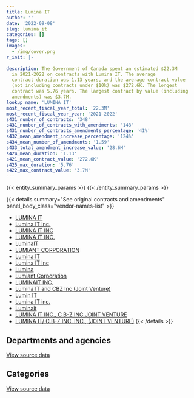 ```yaml
---
title: Lumina IT
author: ''
date: '2022-09-08'
slug: lumina_it
categories: []
tags: []
images:
  - /img/cover.png
r_init: |-
  
description: The Government of Canada spent an estimated $22.3M
  in 2021-2022 on contracts with Lumina IT. The average
  contract duration was 1.13 years, and the average contract value
  (not including contracts under $10k) was $272.6K. The longest
  contract was 5.76 years. The largest contract by value (including
  amendments) was $3.7M.
lookup_name: 'LUMINA IT'
most_recent_fiscal_year_total: '22.3M'
most_recent_fiscal_year_year: '2021-2022'
s431_number_of_contracts: '348'
s431_number_of_contracts_with_amendments: '143'
s431_number_of_contracts_amendments_percentage: '41%'
s432_mean_amendment_increase_percentage: '124%'
s434_mean_number_of_amendments: '1.59'
s433_total_amendment_increase_value: '28.6M'
s424_mean_duration: '1.13'
s421_mean_contract_value: '272.6K'
s425_max_duration: '5.76'
s422_max_contract_value: '3.7M'
---
```


<script src="/rmarkdown-libs/htmlwidgets/htmlwidgets.js"></script>
<link href="/rmarkdown-libs/datatables-css/datatables-crosstalk.css" rel="stylesheet" />
<script src="/rmarkdown-libs/datatables-binding/datatables.js"></script>
<script src="/rmarkdown-libs/jquery/jquery-3.6.0.min.js"></script>
<link href="/rmarkdown-libs/dt-core-bootstrap/css/dataTables.bootstrap.min.css" rel="stylesheet" />
<link href="/rmarkdown-libs/dt-core-bootstrap/css/dataTables.bootstrap.extra.css" rel="stylesheet" />
<script src="/rmarkdown-libs/dt-core-bootstrap/js/jquery.dataTables.min.js"></script>
<script src="/rmarkdown-libs/dt-core-bootstrap/js/dataTables.bootstrap.min.js"></script>
<link href="/rmarkdown-libs/crosstalk/css/crosstalk.min.css" rel="stylesheet" />
<script src="/rmarkdown-libs/crosstalk/js/crosstalk.min.js"></script>
<script src="/rmarkdown-libs/htmlwidgets/htmlwidgets.js"></script>
<link href="/rmarkdown-libs/datatables-css/datatables-crosstalk.css" rel="stylesheet" />
<script src="/rmarkdown-libs/datatables-binding/datatables.js"></script>
<script src="/rmarkdown-libs/jquery/jquery-3.6.0.min.js"></script>
<link href="/rmarkdown-libs/dt-core-bootstrap/css/dataTables.bootstrap.min.css" rel="stylesheet" />
<link href="/rmarkdown-libs/dt-core-bootstrap/css/dataTables.bootstrap.extra.css" rel="stylesheet" />
<script src="/rmarkdown-libs/dt-core-bootstrap/js/jquery.dataTables.min.js"></script>
<script src="/rmarkdown-libs/dt-core-bootstrap/js/dataTables.bootstrap.min.js"></script>
<link href="/rmarkdown-libs/crosstalk/css/crosstalk.min.css" rel="stylesheet" />
<script src="/rmarkdown-libs/crosstalk/js/crosstalk.min.js"></script>

{{< entity_summary_params >}}
{{< /entity_summary_params >}}

{{< details summary="See original contracts and amendments" panel_body_class="vendor-names-list" >}}
- [LUMINA IT](https://search.open.canada.ca/en/ct/?sort=contract_value_f%20desc&page=1&search_text=%22LUMINA%20IT%22)
- [Lumina IT Inc.](https://search.open.canada.ca/en/ct/?sort=contract_value_f%20desc&page=1&search_text=%22Lumina%20IT%20Inc.%22)
- [LUMINA IT INC](https://search.open.canada.ca/en/ct/?sort=contract_value_f%20desc&page=1&search_text=%22LUMINA%20IT%20INC%22)
- [LUMINA IT INC.](https://search.open.canada.ca/en/ct/?sort=contract_value_f%20desc&page=1&search_text=%22LUMINA%20IT%20INC.%22)
- [LuminaIT](https://search.open.canada.ca/en/ct/?sort=contract_value_f%20desc&page=1&search_text=%22LuminaIT%22)
- [LUMIANT CORPORATION](https://search.open.canada.ca/en/ct/?sort=contract_value_f%20desc&page=1&search_text=%22LUMIANT%20CORPORATION%22)
- [Lumina IT](https://search.open.canada.ca/en/ct/?sort=contract_value_f%20desc&page=1&search_text=%22Lumina%20IT%22)
- [Lumina IT Inc](https://search.open.canada.ca/en/ct/?sort=contract_value_f%20desc&page=1&search_text=%22Lumina%20IT%20Inc%22)
- [Lumina](https://search.open.canada.ca/en/ct/?sort=contract_value_f%20desc&page=1&search_text=%22Lumina%22)
- [Lumiant Corporation](https://search.open.canada.ca/en/ct/?sort=contract_value_f%20desc&page=1&search_text=%22Lumiant%20Corporation%22)
- [LUMINAIT INC.](https://search.open.canada.ca/en/ct/?sort=contract_value_f%20desc&page=1&search_text=%22LUMINAIT%20INC.%22)
- [Lumina IT and CBZ Inc (Joint Venture)](https://search.open.canada.ca/en/ct/?sort=contract_value_f%20desc&page=1&search_text=%22Lumina%20IT%20and%20CBZ%20Inc%20%28Joint%20Venture%29%22)
- [Lumin IT](https://search.open.canada.ca/en/ct/?sort=contract_value_f%20desc&page=1&search_text=%22Lumin%20IT%22)
- [Lumina IT inc.](https://search.open.canada.ca/en/ct/?sort=contract_value_f%20desc&page=1&search_text=%22Lumina%20IT%20inc.%22)
- [Luminait](https://search.open.canada.ca/en/ct/?sort=contract_value_f%20desc&page=1&search_text=%22Luminait%22)
- [LUMINA IT INC., C B-Z INC JOINT VENTURE](https://search.open.canada.ca/en/ct/?sort=contract_value_f%20desc&page=1&search_text=%22LUMINA%20IT%20INC.%2c%20C%20B-Z%20INC%20JOINT%20VENTURE%22)
- [LUMINA IT/ C.B-Z INC. INC., (JOINT VENTURE)](https://search.open.canada.ca/en/ct/?sort=contract_value_f%20desc&page=1&search_text=%22LUMINA%20IT%2f%20C.B-Z%20INC.%20INC.%2c%20%28JOINT%20VENTURE%29%22)
{{< /details >}}

## Departments and agencies

<div id="htmlwidget-1" style="width:100%;height:auto;" class="datatables html-widget"></div>
<script type="application/json" data-for="htmlwidget-1">{"x":{"style":"bootstrap","filter":"none","vertical":false,"data":[["<a href=\"/departments/aafc-aac/\">Agriculture and Agri-Food Canada<\/a>","<a href=\"/departments/aandc-aadnc/\">Crown-Indigenous Relations and Northern Affairs Canada<\/a>","<a href=\"/departments/cbsa-asfc/\">Canada Border Services Agency<\/a>","<a href=\"/departments/cfia-acia/\">Canadian Food Inspection Agency<\/a>","<a href=\"/departments/chrc-ccdp/\">Canadian Human Rights Commission<\/a>","<a href=\"/departments/cic/\">Immigration, Refugees and Citizenship Canada<\/a>","<a href=\"/departments/cnsc-ccsn/\">Canadian Nuclear Safety Commission<\/a>","<a href=\"/departments/cpc-cpp/\">Civilian Review and Complaints Commission for the RCMP<\/a>","<a href=\"/departments/crtc/\">Canadian Radio-television and Telecommunications Commission<\/a>","<a href=\"/departments/csa-asc/\">Canadian Space Agency<\/a>","<a href=\"/departments/cta-otc/\">Canadian Transportation Agency<\/a>","<a href=\"/departments/dfatd-maecd/\">Global Affairs Canada<\/a>","<a href=\"/departments/dfo-mpo/\">Fisheries and Oceans Canada<\/a>","<a href=\"/departments/dnd-mdn/\">National Defence<\/a>","<a href=\"/departments/ec/\">Environment and Climate Change Canada<\/a>","<a href=\"/departments/elections/\">Elections Canada<\/a>","<a href=\"/departments/esdc-edsc/\">Employment and Social Development Canada<\/a>","<a href=\"/departments/iaac-aeic/\">Impact Assessment Agency of Canada<\/a>","<a href=\"/departments/ic/\">Innovation, Science and Economic Development Canada<\/a>","<a href=\"/departments/infc/\">Infrastructure Canada<\/a>","<a href=\"/departments/irb-cisr/\">Immigration and Refugee Board of Canada<\/a>","<a href=\"/departments/isc-sac/\">Indigenous Services Canada<\/a>","<a href=\"/departments/mgerc-ceegm/\">Military Grievances External Review Committee<\/a>","<a href=\"/departments/nrc-cnrc/\">National Research Council Canada<\/a>","<a href=\"/departments/nrcan-rncan/\">Natural Resources Canada<\/a>","<a href=\"/departments/nserc-crsng/\">Natural Sciences and Engineering Research Council of Canada<\/a>","<a href=\"/departments/nsira-ossnr/\">National Security and Intelligence Review Agency<\/a>","<a href=\"/departments/osfi-bsif/\">Office of the Superintendent of Financial Institutions Canada<\/a>","<a href=\"/departments/pbc-clcc/\">Parole Board of Canada<\/a>","<a href=\"/departments/pco-bcp/\">Privy Council Office<\/a>","<a href=\"/departments/polar-polaire/\">Polar Knowledge Canada<\/a>","<a href=\"/departments/ps-sp/\">Public Safety Canada<\/a>","<a href=\"/departments/pwgsc-tpsgc/\">Public Services and Procurement Canada<\/a>","<a href=\"/departments/ssc-spc/\">Shared Services Canada<\/a>","<a href=\"/departments/tbs-sct/\">Treasury Board of Canada Secretariat<\/a>","<a href=\"/departments/tc/\">Transport Canada<\/a>","<a href=\"/departments/vrab-tacra/\">Veterans Review and Appeal Board<\/a>"],[11299.55,26123.52,89154.8,2129069.08,24860,264005.02,469595.31,7478.55,1815542.22,17120.27,null,84327.38,100020.7,228706.82,206972.5,1155786.76,12924.69,null,1443175.89,38522.93,null,3298.92,null,null,57482.63,24408,null,22912.46,18362.5,79709.7,13345.92,221879.79,789309.75,17239.74,337699.48,null,26967.5],[43366.16,37894.74,7624.04,1656844.01,23984.25,357069.92,228189.19,104638,2097982.15,null,null,null,1448457.07,251881.41,55719.28,1254002.52,277134.6,79326,5042068.96,null,44896.62,11390.63,28966.83,null,77160.75,null,1259.26,22975.23,18362.5,46830.25,61057.6,94176.12,null,65733.56,338624.69,46577.38,23747.5],[234363.34,11683.17,null,565378.31,null,279428.5,49390.09,null,2528621.58,null,null,null,4085746.25,39139.52,181072.64,360754.34,154272.5,247912.57,6213761.14,null,40473.3,null,15780.17,null,151064.44,null,15740.74,null,null,55362.42,10343.09,44672.73,null,51270.98,653263.99,73689.3,null],[235741.94,null,null,153962.3,null,692010.41,null,39998.61,1470902.99,null,17478.29,null,715259.12,348588.44,740291.14,63689.34,972542.16,279284.22,13188775.68,null,null,null,null,31583.5,59094.2,null,null,null,null,39776,null,76089.7,null,null,3100171.34,38890.01,null]],"container":"<table class=\"table table-striped table-hover row-border order-column display\">\n  <thead>\n    <tr>\n      <th>Department<\/th>\n      <th>2018-2019<\/th>\n      <th>2019-2020<\/th>\n      <th>2020-2021<\/th>\n      <th>2021-2022<\/th>\n    <\/tr>\n  <\/thead>\n<\/table>","options":{"order":[[4,"desc"]],"pageLength":10,"autoWidth":true,"columnDefs":[{"targets":1,"render":"function(data, type, row, meta) {\n    return type !== 'display' ? data : DTWidget.formatCurrency(data, \"$\", 2, 3, \",\", \".\", true, null);\n  }"},{"targets":2,"render":"function(data, type, row, meta) {\n    return type !== 'display' ? data : DTWidget.formatCurrency(data, \"$\", 2, 3, \",\", \".\", true, null);\n  }"},{"targets":3,"render":"function(data, type, row, meta) {\n    return type !== 'display' ? data : DTWidget.formatCurrency(data, \"$\", 2, 3, \",\", \".\", true, null);\n  }"},{"targets":4,"render":"function(data, type, row, meta) {\n    return type !== 'display' ? data : DTWidget.formatCurrency(data, \"$\", 2, 3, \",\", \".\", true, null);\n  }"},{"width":"16%","targets":[1,2,3,4]},{"className":"dt-right","targets":[1,2,3,4]}],"orderClasses":false}},"evals":["options.columnDefs.0.render","options.columnDefs.1.render","options.columnDefs.2.render","options.columnDefs.3.render"],"jsHooks":[]}</script>
<p class="text-right">
<a href="https://github.com/GoC-Spending/contracts-data/tree/main/data/out/vendors/lumina_it/summary_by_fiscal_year_by_department.csv" class="source-data-link btn btn-link">View source data</a>
</p>

## Categories

<div id="htmlwidget-2" style="width:100%;height:auto;" class="datatables html-widget"></div>
<script type="application/json" data-for="htmlwidget-2">{"x":{"style":"bootstrap","filter":"none","vertical":false,"data":[["<a href=\"/categories/other/\">(Other)<\/a>","<a href=\"/categories/facilities_and_construction/\">Facilities and construction<\/a>","<a href=\"/categories/office_management/\">Office management<\/a>","<a href=\"/categories/defence/\">Defence<\/a>","<a href=\"/categories/professional_services/\">Professional services<\/a>","<a href=\"/categories/information_technology/\">Information technology<\/a>","<a href=\"/categories/human_capital/\">Human capital<\/a>"],[null,139351.05,55298.1,null,2501198.43,7035276.9,6177.94],[null,47133.44,null,null,2296705.47,11413474.42,90627.87],[null,null,null,null,5699604.98,10279636.96,83943.16],[0,null,null,197328.59,5331166.93,16678519.88,57114]],"container":"<table class=\"table table-striped table-hover row-border order-column display\">\n  <thead>\n    <tr>\n      <th>Category<\/th>\n      <th>2018-2019<\/th>\n      <th>2019-2020<\/th>\n      <th>2020-2021<\/th>\n      <th>2021-2022<\/th>\n    <\/tr>\n  <\/thead>\n<\/table>","options":{"order":[[4,"desc"]],"dom":"t","pageLength":30,"autoWidth":true,"columnDefs":[{"targets":1,"render":"function(data, type, row, meta) {\n    return type !== 'display' ? data : DTWidget.formatCurrency(data, \"$\", 2, 3, \",\", \".\", true, null);\n  }"},{"targets":2,"render":"function(data, type, row, meta) {\n    return type !== 'display' ? data : DTWidget.formatCurrency(data, \"$\", 2, 3, \",\", \".\", true, null);\n  }"},{"targets":3,"render":"function(data, type, row, meta) {\n    return type !== 'display' ? data : DTWidget.formatCurrency(data, \"$\", 2, 3, \",\", \".\", true, null);\n  }"},{"targets":4,"render":"function(data, type, row, meta) {\n    return type !== 'display' ? data : DTWidget.formatCurrency(data, \"$\", 2, 3, \",\", \".\", true, null);\n  }"},{"width":"16%","targets":[1,2,3,4]},{"className":"dt-right","targets":[1,2,3,4]}],"orderClasses":false,"lengthMenu":[10,25,30,50,100]}},"evals":["options.columnDefs.0.render","options.columnDefs.1.render","options.columnDefs.2.render","options.columnDefs.3.render"],"jsHooks":[]}</script>
<p class="text-right">
<a href="https://github.com/GoC-Spending/contracts-data/tree/main/data/out/vendors/lumina_it/summary_by_fiscal_year_by_category.csv" class="source-data-link btn btn-link">View source data</a>
</p>
